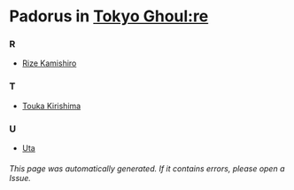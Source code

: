 # Padorus in [Tokyo Ghoul:re](https://myanimelist.net/manga/81117/Tokyo_Ghoul_re)

### R
* [Rize Kamishiro](https://github.com/shadow578/Project-Padoru/blob/master/table-of-contents/characters/RizeKamishiro.md)

### T
* [Touka Kirishima](https://github.com/shadow578/Project-Padoru/blob/master/table-of-contents/characters/ToukaKirishima.md)

### U
* [Uta](https://github.com/shadow578/Project-Padoru/blob/master/table-of-contents/characters/Uta.md)

###### This page was automatically generated. If it contains errors, please open a Issue.
